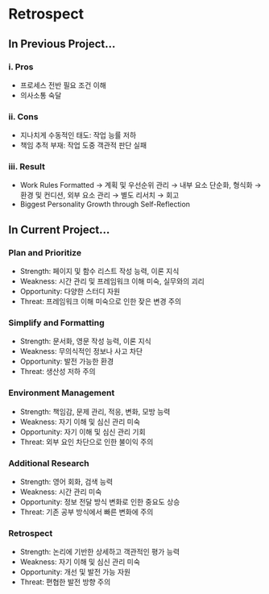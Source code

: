 # Retrospect

## In Previous Project...
### i. Pros
- 프로세스 전반 필요 조건 이해
- 의사소통 숙달
### ii. Cons
- 지나치게 수동적인 태도: 작업 능률 저하
- 책임 추적 부재: 작업 도중 객관적 판단 실패
### iii. Result
- Work Rules Formatted
→ 계획 및 우선순위 관리
→ 내부 요소 단순화, 형식화
→ 환경 및 컨디션, 외부 요소 관리
→ 별도 리서치
→ 회고  
- Biggest Personality Growth through Self-Reflection

## In Current Project...
### Plan and Prioritize
- Strength: 페이지 및 함수 리스트 작성 능력, 이론 지식
- Weakness: 시간 관리 및 프레임워크 이해 미숙, 실무와의 괴리
- Opportunity: 다양한 스터디 자원
- Threat: 프레임워크 이해 미숙으로 인한 잦은 변경 주의
### Simplify and Formatting
- Strength: 문서화, 영문 작성 능력, 이론 지식
- Weakness: 무의식적인 정보나 사고 차단
- Opportunity: 발전 가능한 환경
- Threat: 생산성 저하 주의
### Environment Management
- Strength: 책임감, 문제 관리, 적응, 변화, 모방 능력
- Weakness: 자기 이해 및 심신 관리 미숙
- Opportunity: 자기 이해 및 심신 관리 기회
- Threat: 외부 요인 차단으로 인한 불이익 주의
### Additional Research
- Strength: 영어 회화, 검색 능력
- Weakness: 시간 관리 미숙
- Opportunity: 정보 전달 방식 변화로 인한 중요도 상승
- Threat: 기존 공부 방식에서 빠른 변화에 주의
### Retrospect
- Strength: 논리에 기반한 상세하고 객관적인 평가 능력
- Weakness: 자기 이해 및 심신 관리 미숙
- Opportunity: 개선 및 발전 가능 자원
- Threat: 편협한 발전 방향 주의